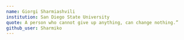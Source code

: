 ```yaml
---
name: Giorgi Sharmiashvili 
institution: San Diego State University
quote: A person who cannot give up anything, can change nothing.”
github_user: Sharmiko
---
```

